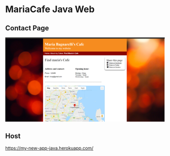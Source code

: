 # MariaCafe Java Web


## Contact Page
![alt](./web/public/image/contact.png)

## Host
https://my-new-app-java.herokuapp.com/